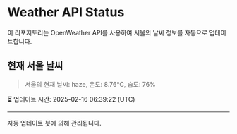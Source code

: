 
# Weather API Status

이 리포지토리는 OpenWeather API를 사용하여 서울의 날씨 정보를 자동으로 업데이트합니다.

## 현재 서울 날씨
> 서울의 현재 날씨: haze, 온도: 8.76°C, 습도: 76%

⏳ 업데이트 시간: 2025-02-16 06:39:22 (UTC)

---
자동 업데이트 봇에 의해 관리됩니다.
